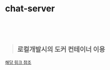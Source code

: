 # chat-server


<br/>
<br/>
<br/>

> ## 로컬개발시의 도커 컨테이너 이용

[해당 링크 참조](https://github.com/Zorup/main-server/blob/main/README.md)


